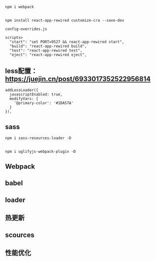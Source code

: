 #
```
npm i webpack
```
##
```
npm install react-app-rewired customize-cra --save-dev

config-overrides.js

scripts>
  "start": "set PORT=9527 && react-app-rewired start",
  "build": "react-app-rewired build",
  "test": "react-app-rewired test",
  "eject": "react-app-rewired eject",
```

## less配置：https://juejin.cn/post/6933017352522956814
```
addLessLoader({
  javascriptEnabled: true,
  modifyVars: {
    '@primary-color': '#1DA57A'
  }
}),
```
## sass
```
npm i sass-resources-loader -D
```

##
```
npm i uglifyjs-webpack-plugin -D
```














## Webpack


## babel

## loader

## 热更新

## scources

## 性能优化